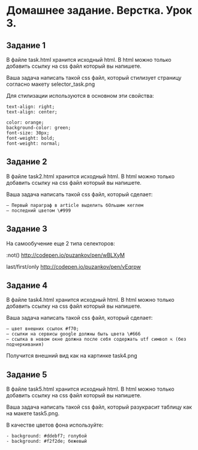 # Домашнее задание. Верстка. Урок 3.

## Задание 1

В файле task.html хранится исходный html. В html можно только добавить ссылку на css файл который вы напишете.

Ваша задача написать такой css файл, который стилизует страницу согласно макету selector_task.png

Для стилизации используются в основном эти свойства:

    text-align: right;
    text-align: center;
    
    color: orange;
    background-color: green;
    font-size: 30px;
    font-weight: bold;
    font-weight: normal;

## Задание 2

В файле task2.html хранится исходный html. В html можно только добавить ссылку на css файл который вы напишете.

Ваша задача написать такой css файл, который сделает:

    — Первый параграф в article выделить бОльшим кеглем
    — последний цветом \#999

## Задание 3
На самообучение еще 2 типа селекторов:

:not() http://codepen.io/puzankov/pen/wBLXyM

last/first/only http://codepen.io/puzankov/pen/vEqrpw

## Задание 4
В файле task4.html хранится исходный html. В html можно только добавить ссылку на css файл который вы напишете.

Ваша задача написать такой css файл, который сделает:

    — цвет внешних ссылок #f70;
    — ссылки на сервисы google должны быть цвета \#666
    — ссылка в новом окне должна после себя содержать utf символ ⇱ (без подчеркивания)
    
Получится внешний вид как на картинке task4.png    

## Задание 5
В файле task5.html хранится исходный html. В html можно только добавить ссылку на css файл который вы напишете.

Ваша задача написать такой css файл, который разукрасит таблицу как на макете task5.png.

В качестве цветов фона используйте:

    - background: #ddebf7; голубой  
    - background: #f2f2de; бежевый
